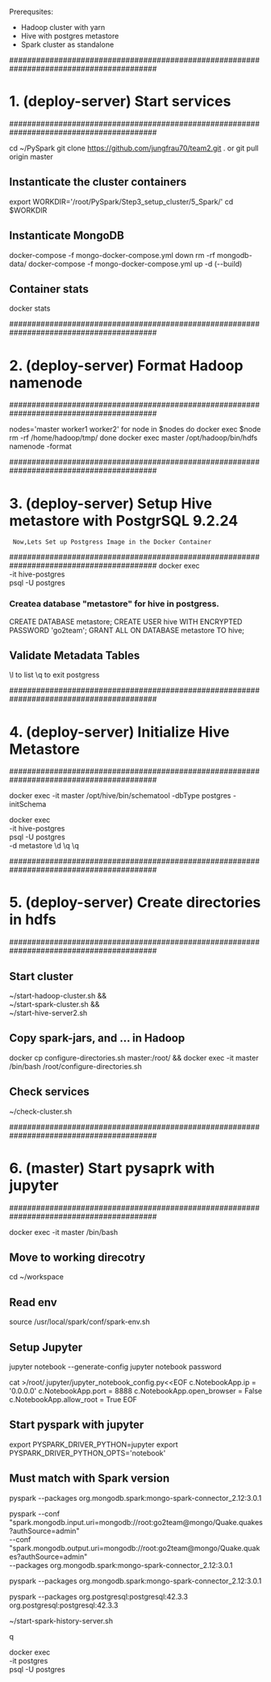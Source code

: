 Prerequsites:
- Hadoop cluster with yarn
- Hive with postgres metastore
- Spark cluster as standalone

#########################################################################################
# 1. (deploy-server) Start services
#########################################################################################

cd ~/PySpark
git clone https://github.com/jungfrau70/team2.git .
or
git pull origin master

## Instanticate the cluster containers
export WORKDIR='/root/PySpark/Step3_setup_cluster/5_Spark/'
cd $WORKDIR

## Instanticate MongoDB
docker-compose -f mongo-docker-compose.yml down
rm -rf mongodb-data/
docker-compose -f mongo-docker-compose.yml up -d (--build)

## Container stats
docker stats

#########################################################################################
# 2. (deploy-server) Format Hadoop namenode
#########################################################################################

nodes='master worker1 worker2'
for node in $nodes
do
    docker exec $node rm -rf /home/hadoop/tmp/
done
docker exec master /opt/hadoop/bin/hdfs namenode -format


#########################################################################################
# 3. (deploy-server) Setup Hive metastore with PostgrSQL 9.2.24
     Now,Lets Set up Postgress Image in the Docker Container
#########################################################################################
docker exec \
    -it hive-postgres \
    psql -U postgres
	
### Createa database "metastore" for hive in postgress.
CREATE DATABASE metastore;
CREATE USER hive WITH ENCRYPTED PASSWORD 'go2team';
GRANT ALL ON DATABASE metastore TO hive;	

## Validate Metadata Tables
\l to list
\q to exit postgress


#########################################################################################
# 4. (deploy-server) Initialize Hive Metastore
#########################################################################################

docker exec -it master /opt/hive/bin/schematool -dbType postgres -initSchema

docker exec \
    -it hive-postgres \
    psql -U postgres \
    -d metastore
\d
\q
\q


#########################################################################################
# 5. (deploy-server) Create directories in hdfs 
#########################################################################################

## Start cluster
~/start-hadoop-cluster.sh && \
~/start-spark-cluster.sh && \
~/start-hive-server2.sh

## Copy spark-jars, and ... in Hadoop
docker cp configure-directories.sh master:/root/ &&
docker exec -it master /bin/bash /root/configure-directories.sh

## Check services
~/check-cluster.sh

#########################################################################################
# 6. (master) Start pysaprk with jupyter
#########################################################################################

docker exec -it master /bin/bash

## Move to working direcotry
cd ~/workspace

## Read env
source /usr/local/spark/conf/spark-env.sh

## Setup Jupyter
jupyter notebook --generate-config
jupyter notebook password

cat >/root/.jupyter/jupyter_notebook_config.py<<EOF
c.NotebookApp.ip = '0.0.0.0'
c.NotebookApp.port = 8888
c.NotebookApp.open_browser = False
c.NotebookApp.allow_root = True
EOF

## Start pyspark with jupyter

export PYSPARK_DRIVER_PYTHON=jupyter
export PYSPARK_DRIVER_PYTHON_OPTS='notebook'

## Must match with Spark version
pyspark --packages org.mongodb.spark:mongo-spark-connector_2.12:3.0.1

pyspark --conf "spark.mongodb.input.uri=mongodb://root:go2team@mongo/Quake.quakes?authSource=admin" \
        --conf "spark.mongodb.output.uri=mongodb://root:go2team@mongo/Quake.quakes?authSource=admin" \
        --packages org.mongodb.spark:mongo-spark-connector_2.12:3.0.1

pyspark --packages org.mongodb.spark:mongo-spark-connector_2.12:3.0.1

pyspark --packages org.postgresql:postgresql:42.3.3
                   org.postgresql:postgresql:42.3.3

~/start-spark-history-server.sh

q

docker exec \
    -it postgres \
    psql -U postgres